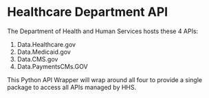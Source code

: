 # Healthcare Department API

The Department of Health and Human Services hosts these 4 APIs:

1. Data.Healthcare.gov
2. Data.Medicaid.gov
3. Data.CMS.gov
4. Data.PaymentsCMs.GOV

This Python API Wrapper will wrap around all four to provide a single package to access all APIs managed by HHS.